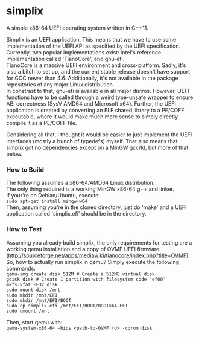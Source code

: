 simplix
=======

A simple x86-64 UEFI operating system written in C++11.

Simplix is an UEFI application. This means that we have to use some implementation of the UEFI API as specified by the
UEFI specification.  
Currently, two popular implementations exist: Intel's reference implementation called 'TianoCore', and gnu-efi.  
TianoCore is a massive UEFI environment and cross-platform. Sadly, it's also a bitch to set up, and the current
stable release doesn't have support for GCC newer than 4.6. Additionally, it's not available in the package repositories of any major Linux distribution.  
In constrast to that, gnu-efi is available in all major distros. However, UEFI functions have to be called through a weird type-unsafe wrapper to ensure ABI correctness (SysV AMD64 and Microsoft x64). Further, the UEFI application is created by converting an ELF shared library to a PE/COFF executable, where it would make much more sense to simply directly compile it as a PE/COFF file.

Considering all that, I thought it would be easier to just implement the UEFI interfaces (mostly a bunch of typedefs) myself. That also means that simplix got no dependencies except on a MinGW gcc/ld, but more of that below.  


### How to Build
The following assumes a x86-64/AMD64 Linux distribution.  
The only thing required is a working MinGW x86-64 g++ and linker.  
If your're on Debian/Ubuntu, execute:  
`sudo apt-get install mingw-w64`    
Then, assuming you're in the cloned directory, just do 'make' and a UEFI application called 'simplix.efi' should be in the directory.  

### How to Test
Assuming you already build simplix, the only requirements for testing are a working qemu installation and a copy of OVMF UEFI firmware (http://sourceforge.net/apps/mediawiki/tianocore/index.php?title=OVMF).  
So, how to actually run simplix in qemu? Simply execute the following commands:  
`qemu-img create disk 512M # Create a 512MB virtual disk.`  
`gdisk disk # Create 1 partition with filesystem code 'ef00'`  
`mkfs.vfat -F32 disk`   
`sudo mount disk /mnt`  
`sudo mkdir /mnt/EFI`  
`sudo mkdir /mnt/EFI/BOOT`  
`sudo cp simplix.efi /mnt/EFI/BOOT/BOOTx64.EFI`  
`sudo umount /mnt`  

Then, start qemu with:  
`qemu-system-x86-64 -bios <path-to-OVMF.fd> -cdrom disk`
